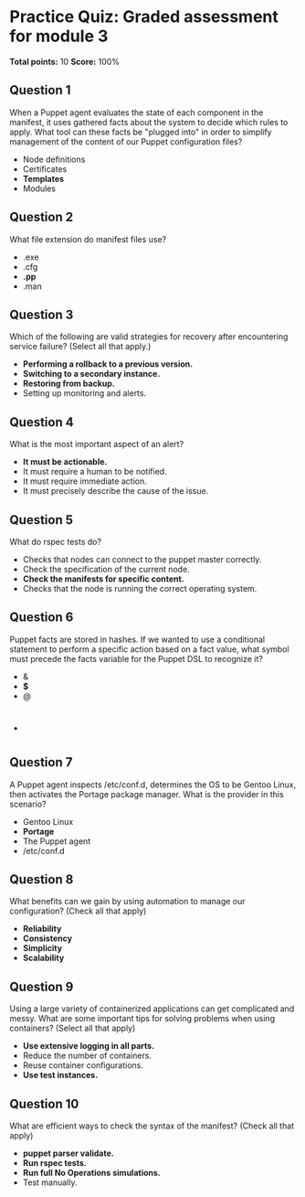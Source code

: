 # Practice Quiz: Graded assessment for module 3
**Total points:** 10
**Score:** 100%

## Question 1
When a Puppet agent evaluates the state of each component in the manifest, it uses gathered facts about the system to decide which rules to apply. What tool can these facts be "plugged into" in order to simplify management of the content of our Puppet configuration files?  

- Node definitions  
- Certificates  
- **Templates**  
- Modules  

## Question 2
What file extension do manifest files use?

- .exe
- .cfg
- **.pp**
- .man

## Question 3
Which of the following are valid strategies for recovery after encountering service failure? (Select all that apply.)

- **Performing a rollback to a previous version.**
- **Switching to a secondary instance.**
- **Restoring from backup.**
- Setting up monitoring and alerts.

## Question 4
What is the most important aspect of an alert?

- **It must be actionable.**
- It must require a human to be notified.
- It must require immediate action.
- It must precisely describe the cause of the issue.

## Question 5
What do rspec tests do?

- Checks that nodes can connect to the puppet master correctly.
- Check the specification of the current node.
- **Check the manifests for specific content.**
- Checks that the node is running the correct operating system.

## Question 6
Puppet facts are stored in hashes. If we wanted to use a conditional statement to perform a specific action based on a fact value, what symbol must precede the facts variable for the Puppet DSL to recognize it? 

- &
- **$**
- @
- #

## Question 7
A Puppet agent inspects /etc/conf.d, determines the OS to be Gentoo Linux, then activates the Portage package manager. What is the provider in this scenario?  

- Gentoo Linux  
- **Portage**
- The Puppet agent  
- /etc/conf.d 

## Question 8
What benefits can we gain by using automation to manage our configuration? (Check all that apply)

- **Reliability**
- **Consistency**
- **Simplicity**
- **Scalability**

## Question 9
Using a large variety of containerized applications can get complicated and messy. What are some important tips for solving problems when using containers? (Select all that apply)

- **Use extensive logging in all parts.**
- Reduce the number of containers.
- Reuse container configurations.
- **Use test instances.**

## Question 10
What are efficient ways to check the syntax of the manifest? (Check all that apply)

- **puppet parser validate.**
- **Run rspec tests.**
- **Run full No Operations simulations.**
- Test manually.